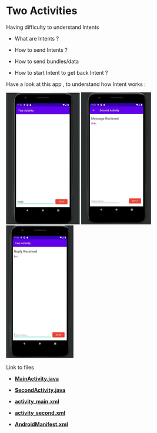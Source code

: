 # Two Activities

Having difficulty to understand Intents

- What are Intents ?
  
- How to send Intents ?
  
- How to send bundles/data
  
- How to start Intent to get back Intent ?
  

Have a look at this app , to understand how Intent works :


  <img src="https://github.com/Muskaan0111/Two-Activities/blob/master/TwoActivity/Pics/SAVE_20201030_231614.jpg" width="200" />      <img src="https://github.com/Muskaan0111/Two-Activities/blob/master/TwoActivity/Pics/SAVE_20201030_231640.jpg" width="190" />          <img src="https://github.com/Muskaan0111/Two-Activities/blob/master/TwoActivity/Pics/SAVE_20201030_231700.jpg" width="183" />


Link to files

- [**MainActivity.java**](https://github.com/Muskaan0111/Two-Activities/blob/master/TwoActivity/app/src/main/java/com/example/twoactivity/MainActivity.java)
  
- [**SecondActivity.java**](https://github.com/Muskaan0111/Two-Activities/blob/master/TwoActivity/app/src/main/java/com/example/twoactivity/SecondActivity.java)
  
- [**activity_main.xml**](https://github.com/Muskaan0111/Two-Activities/blob/master/TwoActivity/app/src/main/res/layout/activity_main.xml)
  
- [**activity_second.xml**](https://github.com/Muskaan0111/Two-Activities/blob/master/TwoActivity/app/src/main/res/layout/activity_second.xml)
  
- [**AndroidManifest.xml**](https://github.com/Muskaan0111/Two-Activities/blob/master/TwoActivity/app/src/main/AndroidManifest.xml)
